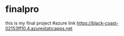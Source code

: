 # finalpro
this is my final project
#azure link https://black-coast-02153ff10.4.azurestaticapps.net

